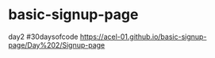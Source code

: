 # basic-signup-page
day2 #30daysofcode
https://acel-01.github.io/basic-signup-page/Day%202/Signup-page
